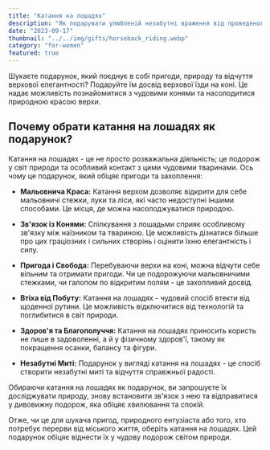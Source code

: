 ```yaml
---
title: "Катання на лошадях"
description: "Як подарувати улюбленій незабутні враження від проведеного дня на природі"
date: "2023-09-17"
thumbnail: "../../img/gifts/horseback_riding.webp"
category: "for-women"
featured: true
---
```


Шукаєте подарунок, який поєднує в собі пригоди, природу та відчуття верхової елегантності? Подаруйте їм досвід верхової їзди на коні. Це надає можливість познайомитися з чудовими конями та насолодитися природною красою верхи.

## Почему обрати катання на лошадях як подарунок?

Катання на лошадях - це не просто розважальна діяльність; це подорож у світ природи та особливий контакт з цими чудовими тваринами. Ось чому це подарунок, який обіцяє пригоди та захоплення:

- **Мальовнича Краса:** Катання верхом дозволяє відкрити для себе мальовничі стежки, луки та ліси, які часто недоступні іншими способами. Це місця, де можна насолоджуватися природою.

- **Зв'язок із Конями:** Спілкування з лошадьми сприяє особливому зв'язку між наїзником та твариною. Це можливість дізнатися більше про цих граціозних і сильних створінь і оцінити їхню елегантність і силу.

- **Пригода і Свобода:** Перебуваючи верхи на коні, можна відчути себе вільним та отримати пригоди. Чи це подорожуючи мальовничими стежками, чи галопом по відкритим полям - це захопливий досвід.

- **Втіха від Побуту:** Катання на лошадях - чудовий спосіб втекти від щоденної рутини. Це можливість відключитися від технологій та поглибитися в світ природи.

- **Здоров'я та Благополуччя:** Катання на лошадях приносить користь не лише в задоволенні, а й у фізичному здоров'ї, такому як покращення осанки, балансу та фігури.

- **Незабутні Миті:** Подарунок у вигляді катання на лошадях - це спосіб створити незабутні миті та відчуття справжньої радості.

Обираючи катання на лошадях як подарунок, ви запрошуєте їх досліджувати природу, знову встановити зв'язок з нею та відправитися у дивовижну подорож, яка обіцяє хвилювання та спокій.

Отже, чи це для шукача пригод, природного ентузіаста або того, хто потребує перерви від міського життя, оберіть катання на лошадях. Цей подарунок обіцяє віднести їх у чудову подорож світом природи.
